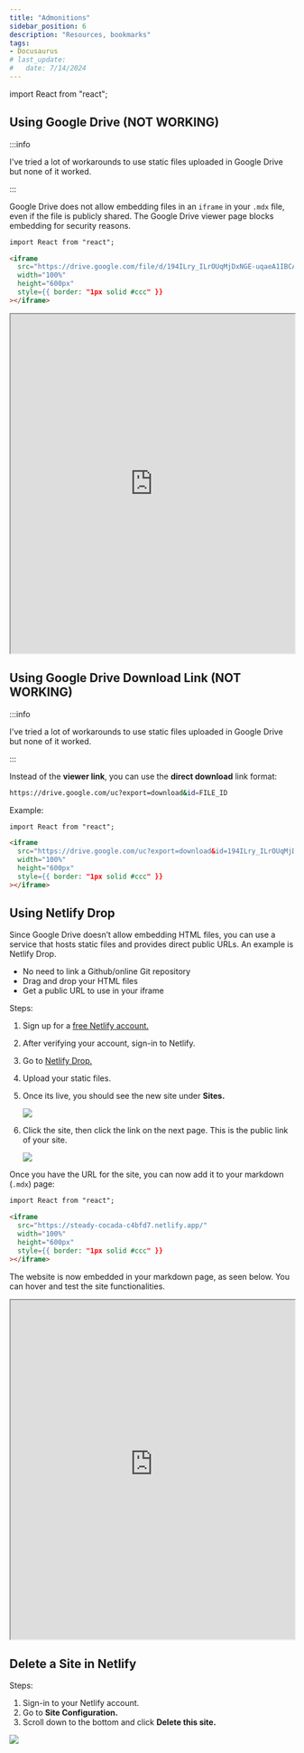 ```yaml
---
title: "Admonitions"
sidebar_position: 6
description: "Resources, bookmarks"
tags: 
- Docusaurus
# last_update:
#   date: 7/14/2024
---
```


import React from "react";


## Using Google Drive (NOT WORKING)

:::info 

I've tried a lot of workarounds to use static files uploaded in Google Drive but none of it worked.

:::

Google Drive does not allow embedding files in an `iframe` in your `.mdx` file, even if the file is publicly shared. The Google Drive viewer page blocks embedding for security reasons.

```html
import React from "react";

<iframe
  src="https://drive.google.com/file/d/194ILry_ILrOUqMjDxNGE-uqaeA1IBCAA/view"
  width="100%" 
  height="600px" 
  style={{ border: "1px solid #ccc" }}
></iframe>
```

<iframe
  src="https://drive.google.com/file/d/194ILry_ILrOUqMjDxNGE-uqaeA1IBCAA/view"
  width="100%"
  height="600px"
  style={{ border: "1px solid #ccc" }}
></iframe>


## Using Google Drive Download Link (NOT WORKING)

:::info 

I've tried a lot of workarounds to use static files uploaded in Google Drive but none of it worked.

:::


Instead of the **viewer link**, you can use the **direct download** link format:

```bash
https://drive.google.com/uc?export=download&id=FILE_ID
```

Example:

```html
import React from "react";

<iframe
  src="https://drive.google.com/uc?export=download&id=194ILry_ILrOUqMjDxNGE-uqaeA1IBCAA"
  width="100%" 
  height="600px" 
  style={{ border: "1px solid #ccc" }}
></iframe>
```

## Using Netlify Drop 

Since Google Drive doesn’t allow embedding HTML files, you can use a service that hosts static files and provides direct public URLs. An example is Netlify Drop.

- No need to link a Github/online Git repository 
- Drag and drop your HTML files
- Get a public URL to use in your iframe

Steps:

1. Sign up for a [free Netlify account.](https://app.netlify.com/signup)
2. After verifying your account, sign-in to Netlify.
3. Go to [Netlify Drop.](https://app.netlify.com/drop)
4. Upload your static files.
5. Once its live, you should see the new site under **Sites.**

    <div class="img-center"> 

    ![](/img/docs/Screenshot-2025-03-23-174204.png)

    </div>

6. Click the site, then click the link on the next page. This is the public link of your site.

    <div class="img-center"> 

    ![](/img/docs/Screenshot-2025-03-23-174317.png)

    </div>

Once you have the URL for the site, you can now add it to your markdown (`.mdx`) page:

```html
import React from "react";

<iframe
  src="https://steady-cocada-c4bfd7.netlify.app/"
  width="100%"
  height="600px"
  style={{ border: "1px solid #ccc" }}
></iframe>
```

The website is now embedded in your markdown page, as seen below. You can hover and test the site functionalities.


<iframe
  src="https://steady-cocada-c4bfd7.netlify.app/"
  width="100%"
  height="600px"
  style={{ border: "1px solid #ccc" }}
></iframe>


## Delete a Site in Netlify 

Steps:

1. Sign-in to your Netlify account.
2. Go to **Site Configuration.**
3. Scroll down to the bottom and click **Delete this site.**


<div class="img-center"> 

![](/img/docs/Screenshot-2025-03-23-173855.png)

</div>